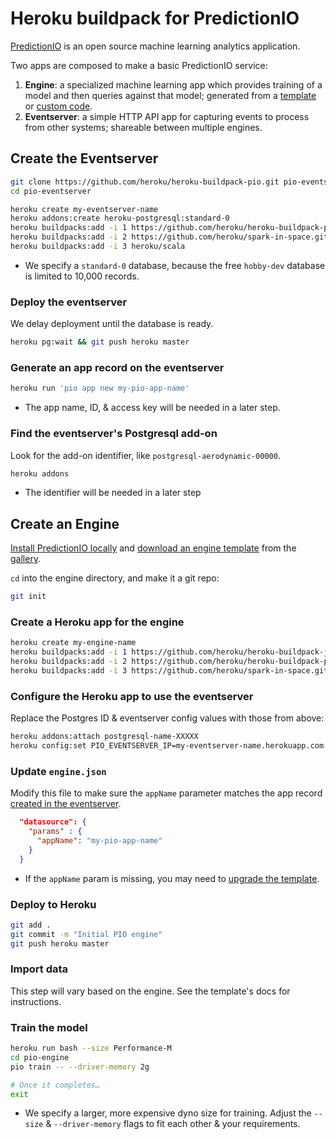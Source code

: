 # Heroku buildpack for PredictionIO

[PredictionIO](http://docs.prediction.io/start/) is an open source machine learning analytics application. 


Two apps are composed to make a basic PredictionIO service:

1. **Engine**: a specialized machine learning app which provides training of a model and then queries against that model; generated from a [template](http://predictionio.incubator.apache.org/gallery/template-gallery/) or [custom code](http://predictionio.incubator.apache.org/customize/).
2. **Eventserver**: a simple HTTP API app for capturing events to process from other systems; shareable between multiple engines.


## Create the Eventserver

```bash
git clone https://github.com/heroku/heroku-buildpack-pio.git pio-eventserver
cd pio-eventserver

heroku create my-eventserver-name
heroku addons:create heroku-postgresql:standard-0
heroku buildpacks:add -i 1 https://github.com/heroku/heroku-buildpack-pio.git
heroku buildpacks:add -i 2 https://github.com/heroku/spark-in-space.git
heroku buildpacks:add -i 3 heroku/scala
```

* We specify a `standard-0` database, because the free `hobby-dev` database is limited to 10,000 records.

### Deploy the eventserver

We delay deployment until the database is ready.

```bash
heroku pg:wait && git push heroku master
```

### Generate an app record on the eventserver

```bash
heroku run 'pio app new my-pio-app-name'
```

* The app name, ID, & access key will be needed in a later step.

### Find the eventserver's Postgresql add-on

Look for the add-on identifier, like `postgresql-aerodynamic-00000`.

```bash
heroku addons
```

* The identifier will be needed in a later step


## Create an Engine

[Install PredictionIO locally](http://predictionio.incubator.apache.org/install/) and [download an engine template](http://predictionio.incubator.apache.org/start/download/) from the [gallery](http://predictionio.incubator.apache.org/gallery/template-gallery/).

`cd` into the engine directory, and make it a git repo:

```bash
git init
```

### Create a Heroku app for the engine

```bash
heroku create my-engine-name
heroku buildpacks:add -i 1 https://github.com/heroku/heroku-buildpack-jvm-common.git
heroku buildpacks:add -i 2 https://github.com/heroku/heroku-buildpack-pio.git
heroku buildpacks:add -i 3 https://github.com/heroku/spark-in-space.git
```

### Configure the Heroku app to use the eventserver

Replace the Postgres ID & eventserver config values with those from above:

```bash
heroku addons:attach postgresql-name-XXXXX
heroku config:set PIO_EVENTSERVER_IP=my-eventserver-name.herokuapp.com PIO_EVENTSERVER_PORT=80 ACCESS_KEY=XXXXX APP_NAME=my-pio-app-name
```

### Update `engine.json`

Modify this file to make sure the `appName` parameter matches the app record [created in the eventserver](#generate-an-app-record-on-the-eventserver).

```json
  "datasource": {
    "params" : {
      "appName": "my-pio-app-name"
    }
  }
```

* If the `appName` param is missing, you may need to [upgrade the template](http://predictionio.incubator.apache.org/resources/upgrade/).

### Deploy to Heroku

```bash
git add .
git commit -m "Initial PIO engine"
git push heroku master
```

### Import data

This step will vary based on the engine. See the template's docs for instructions.

### Train the model

```bash
heroku run bash --size Performance-M
cd pio-engine
pio train -- --driver-memory 2g

# Once it completes…
exit
```

* We specify a larger, more expensive dyno size for training. Adjust the `--size` & `--driver-memory` flags to fit each other & your requirements.

